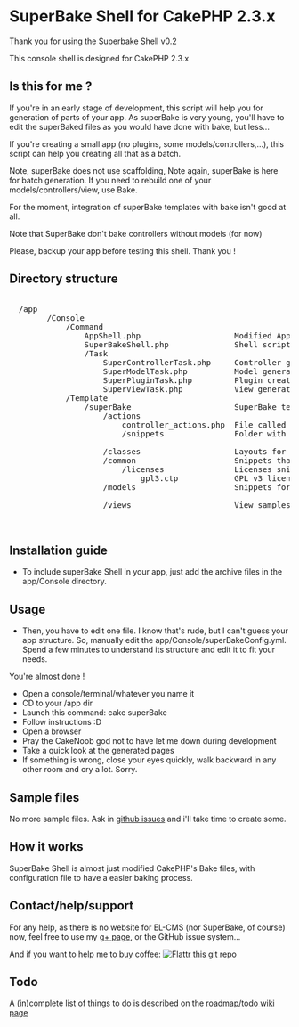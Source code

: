 SuperBake Shell for CakePHP 2.3.x
=================================
Thank you for using the Superbake Shell v0.2

This console shell is designed for CakePHP 2.3.x

Is this for me ?
----------------
If you're in an early stage of development, this script will help you for
generation of parts of your app.
As superBake is very young, you'll have to edit the superBaked files as you would
have done with bake, but less...

If you're creating a small app (no plugins, some models/controllers,...), this
script can help you creating all that as a batch.

Note, superBake does not use scaffolding, 
Note again, superBake is here for batch generation. If you need to rebuild one
of your models/controllers/view, use Bake.

For the moment, integration of superBake templates with bake isn't good at all.

Note that SuperBake don't bake controllers without models (for now)

Please, backup your app before testing this shell. Thank you !

Directory structure
-------------------
<pre>
<CakeBase>
  /app
		/Console
			/Command
				AppShell.php					Modified AppShell
				SuperBakeShell.php				Shell script
				/Task
					SuperControllerTask.php		Controller generation
					SuperModelTask.php			Model generation
					SuperPluginTask.php			Plugin creation
					SuperViewTask.php			View generation
			/Template
				/superBake 						SuperBake templates (nearly the same as classical bake templates)
					/actions
						controller_actions.php 	File called to create controllers
						/snippets 				Folder with actions samples
							<dirs and files>	
					/classes					Layouts for controllers, fixtures, models and tests.
					/common						Snippets that can be used by both models, controllers and views.
						/licenses				Licenses snippets (used in generated headers)
							gpl3.ctp			GPL v3 licence snippet for headers.
					/models						Snippets for models
						<dirs and files>
					/views 						View samples for view generation
						<dirs and files>

</pre>
Installation guide
------------------
 - To include superBake Shell in your app, just add the archive files in the
app/Console directory.


Usage
-----
 - Then, you have to edit one file. I know that's rude, but I can't guess your app
structure. So, manually edit the app/Console/superBakeConfig.yml. Spend a few minutes
to understand its structure and edit it to fit your needs.

You're almost done !

- Open a console/terminal/whatever you name it
- CD to your <BaseCake>/app dir
- Launch this command: cake superBake
- Follow instructions :D
- Open a browser
- Pray the CakeNoob god not to have let me down during development
- Take a quick look at the generated pages
- If something is wrong, close your eyes quickly, walk backward in any other room
and cry a lot. Sorry.

Sample files
------------
No more sample files. Ask in [github issues](https://github.com/mtancoigne/el-cms/issues) and i'll take time to create some.

How it works
------------
SuperBake Shell is almost just modified CakePHP's Bake files, with configuration file to have a easier
baking process.

Contact/help/support
--------------------

For any help, as there is no website for EL-CMS (nor SuperBake, of course) now, feel free to use my [g+ page](https://plus.google.com/b/110073171539347252283/110073171539347252283/posts), or the GitHub issue system...

And if you want to help me to buy coffee: [![Flattr this git repo](http://api.flattr.com/button/flattr-badge-large.png)](https://flattr.com/submit/auto?user_id=kure&url=https://github.com/mtancoigne/superBake&title=superBake&language=&tags=github&category=software) 

Todo
----
A (in)complete list of things to do is described on the [roadmap/todo wiki page](https://github.com/mtancoigne/superBake/wiki/Roadmap-todo)
